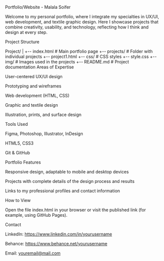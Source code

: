 Portfolio/Website - Malala Soifer

Welcome to my personal portfolio, where I integrate my specialties in UX/UI, web development, and textile graphic design.
Here I showcase projects that combine creativity, usability, and technology, reflecting how I think and design at every step.



Project Structure

Project/
|
+-- index.html         # Main portfolio page
+-- projects/          # Folder with individual projects
    +-- project1.html
+-- css/               # CSS styles
    +-- style.css
+-- img/               # Images used in the projects
+-- README.md          # Project documentation
Areas of Expertise

User-centered UX/UI design

Prototyping and wireframes

Web development (HTML, CSS)

Graphic and textile design

Illustration, prints, and surface design

Tools Used

Figma, Photoshop, Illustrator, InDesign

HTML5, CSS3

Git & GitHub

Portfolio Features

Responsive design, adaptable to mobile and desktop devices

Projects with complete details of the design process and results

Links to my professional profiles and contact information

How to View

Open the file index.html in your browser or visit the published link (for example, using GitHub Pages).

Contact

LinkedIn: https://www.linkedin.com/in/yourusername

Behance: https://www.behance.net/yourusername

Email: youremail@mail.com

